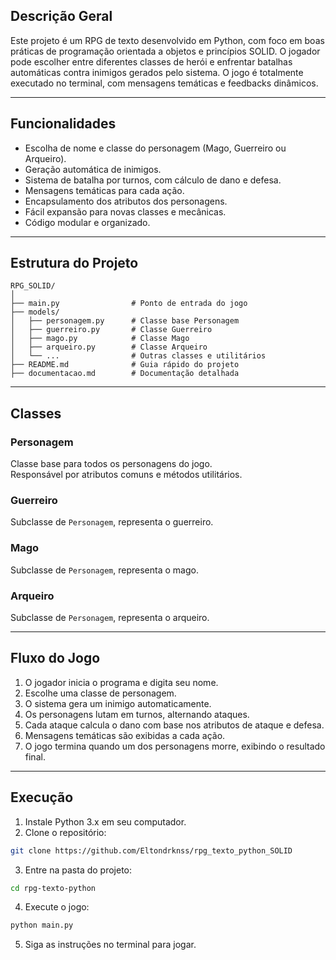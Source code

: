 ## Descrição Geral

Este projeto é um RPG de texto desenvolvido em Python, com foco em boas práticas de programação orientada a objetos e princípios SOLID. O jogador pode escolher entre diferentes classes de herói e enfrentar batalhas automáticas contra inimigos gerados pelo sistema. O jogo é totalmente executado no terminal, com mensagens temáticas e feedbacks dinâmicos.

---

## Funcionalidades

- Escolha de nome e classe do personagem (Mago, Guerreiro ou Arqueiro).
- Geração automática de inimigos.
- Sistema de batalha por turnos, com cálculo de dano e defesa.
- Mensagens temáticas para cada ação.
- Encapsulamento dos atributos dos personagens.
- Fácil expansão para novas classes e mecânicas.
- Código modular e organizado.

---

## Estrutura do Projeto

```
RPG_SOLID/
│
├── main.py                # Ponto de entrada do jogo
├── models/
│   ├── personagem.py      # Classe base Personagem
│   ├── guerreiro.py       # Classe Guerreiro
│   ├── mago.py            # Classe Mago
│   ├── arqueiro.py        # Classe Arqueiro
│   └── ...                # Outras classes e utilitários
├── README.md              # Guia rápido do projeto
├── documentacao.md        # Documentação detalhada
```


---

## Classes

### Personagem

Classe base para todos os personagens do jogo.  
Responsável por atributos comuns e métodos utilitários.

### Guerreiro

Subclasse de `Personagem`, representa o guerreiro.

### Mago

Subclasse de `Personagem`, representa o mago.

### Arqueiro

Subclasse de `Personagem`, representa o arqueiro.

---

## Fluxo do Jogo

1. O jogador inicia o programa e digita seu nome.
2. Escolhe uma classe de personagem.
3. O sistema gera um inimigo automaticamente.
4. Os personagens lutam em turnos, alternando ataques.
5. Cada ataque calcula o dano com base nos atributos de ataque e defesa.
6. Mensagens temáticas são exibidas a cada ação.
7. O jogo termina quando um dos personagens morre, exibindo o resultado final.

---

## Execução

1. Instale Python 3.x em seu computador.
2. Clone o repositório:

```bash
git clone https://github.com/Eltondrknss/rpg_texto_python_SOLID
```

3. Entre na pasta do projeto:

```bash
cd rpg-texto-python
```

4. Execute o jogo:

```bash
python main.py
```

5. Siga as instruções no terminal para jogar.

